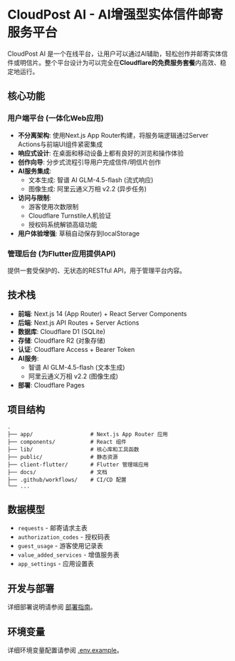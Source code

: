 # CloudPost AI - AI增强型实体信件邮寄服务平台

CloudPost AI 是一个在线平台，让用户可以通过AI辅助，轻松创作并邮寄实体信件或明信片。整个平台设计为可以完全在**Cloudflare的免费服务套餐**内高效、稳定地运行。

## 核心功能

### 用户端平台 (一体化Web应用)

- **不分离架构**: 使用Next.js App Router构建，将服务端逻辑通过Server Actions与前端UI组件紧密集成
- **响应式设计**: 在桌面和移动设备上都有良好的浏览和操作体验
- **创作向导**: 分步式流程引导用户完成信件/明信片创作
- **AI服务集成**: 
  - 文本生成: 智谱 AI GLM-4.5-flash (流式响应)
  - 图像生成: 阿里云通义万相 v2.2 (异步任务)
- **访问与限制**: 
  - 游客使用次数限制
  - Cloudflare Turnstile人机验证
  - 授权码系统解锁高级功能
- **用户体验增强**: 草稿自动保存到localStorage

### 管理后台 (为Flutter应用提供API)

提供一套受保护的、无状态的RESTful API，用于管理平台内容。

## 技术栈

- **前端**: Next.js 14 (App Router) + React Server Components
- **后端**: Next.js API Routes + Server Actions
- **数据库**: Cloudflare D1 (SQLite)
- **存储**: Cloudflare R2 (对象存储)
- **认证**: Cloudflare Access + Bearer Token
- **AI服务**: 
  - 智谱 AI GLM-4.5-flash (文本生成)
  - 阿里云通义万相 v2.2 (图像生成)
- **部署**: Cloudflare Pages

## 项目结构

```
.
├── app/                  # Next.js App Router 应用
├── components/           # React 组件
├── lib/                  # 核心库和工具函数
├── public/               # 静态资源
├── client-flutter/       # Flutter 管理端应用
├── docs/                 # 文档
├── .github/workflows/    # CI/CD 配置
└── ...
```

## 数据模型

- `requests` - 邮寄请求主表
- `authorization_codes` - 授权码表
- `guest_usage` - 游客使用记录表
- `value_added_services` - 增值服务表
- `app_settings` - 应用设置表

## 开发与部署

详细部署说明请参阅 [部署指南](docs/deployment.md)。

## 环境变量

详细环境变量配置请参阅 [.env.example](.env.example)。